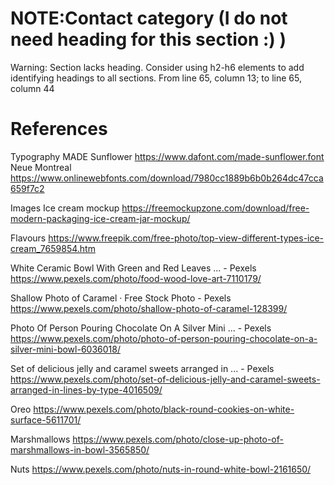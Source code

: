 # NOTE:Contact category (I do not need heading for this section :) ) 
Warning: Section lacks heading. Consider using h2-h6 elements to add identifying headings to all sections.
From line 65, column 13; to line 65, column 44


# References

Typography
MADE Sunflower
https://www.dafont.com/made-sunflower.font
Neue Montreal
https://www.onlinewebfonts.com/download/7980cc1889b6b0b264dc47cca659f7c2


Images
Ice cream mockup
https://freemockupzone.com/download/free-modern-packaging-ice-cream-jar-mockup/

Flavours
https://www.freepik.com/free-photo/top-view-different-types-ice-cream_7659854.htm


White Ceramic Bowl With Green and Red Leaves ... - Pexels
https://www.pexels.com/photo/food-wood-love-art-7110179/

Shallow Photo of Caramel · Free Stock Photo - Pexels
https://www.pexels.com/photo/shallow-photo-of-caramel-128399/


Photo Of Person Pouring Chocolate On A Silver Mini ... - Pexels
https://www.pexels.com/photo/photo-of-person-pouring-chocolate-on-a-silver-mini-bowl-6036018/


Set of delicious jelly and caramel sweets arranged in ... - Pexels
https://www.pexels.com/photo/set-of-delicious-jelly-and-caramel-sweets-arranged-in-lines-by-type-4016509/


Oreo
https://www.pexels.com/photo/black-round-cookies-on-white-surface-5611701/

Marshmallows
https://www.pexels.com/photo/close-up-photo-of-marshmallows-in-bowl-3565850/

Nuts
https://www.pexels.com/photo/nuts-in-round-white-bowl-2161650/